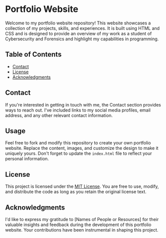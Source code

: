 # Portfolio Website

Welcome to my portfolio website repository! This website showcases a collection of my projects, skills, and experiences. It is built using HTML and CSS and is designed to provide an overview of my work as a student of Cybersecurity and Forensics and highlight my capabilities in programming.

## Table of Contents

- [Contact](#usage)
- [License](#license)
- [Acknowledgments](#acknowledgments)

## Contact

If you're interested in getting in touch with me, the Contact section provides ways to reach out. I've included links to my social media profiles, email address, and any other relevant contact information.

## Usage

Feel free to fork and modify this repository to create your own portfolio website. Replace the content, images, and customize the design to make it uniquely yours. Don't forget to update the `index.html` file to reflect your personal information.

## License

This project is licensed under the [MIT License](LICENSE). You are free to use, modify, and distribute the code as long as you retain the original license text.

## Acknowledgments

I'd like to express my gratitude to [Names of People or Resources] for their valuable insights and feedback during the development of this portfolio website. Your contributions have been instrumental in shaping this project.
